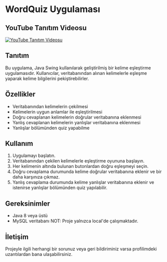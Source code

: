 # WordQuiz Uygulaması

## YouTube Tanıtım Videosu

[![YouTube Tanıtım Videosu](https://img.youtube.com/vi/KY_ftgNEGV8/0.jpg)](https://www.youtube.com/watch?v=KY_ftgNEGV8)

## Tanıtım

Bu uygulama, Java Swing kullanılarak geliştirilmiş bir kelime eşleştirme uygulamasıdır. Kullanıcılar, veritabanından alınan kelimelerle eşleşme yaparak kelime bilgilerini pekiştirebilirler.

## Özellikler

- Veritabanından kelimelerin çekilmesi
- Kelimelerin uygun anlamlar ile eşleştirilmesi
- Doğru cevaplanan kelimelerin doğrular veritabanına eklenmesi
- Yanlış cevaplanan kelimelerin yanlışlar veritabanına eklenmesi
- Yanlışlar bölümünden quiz yapabilme

## Kullanım

1. Uygulamayı başlatın.
2. Veritabanından çekilen kelimelerle eşleştirme oyununa başlayın.
3. Her kelimenin altında bulunan butonlardan doğru eşleşmeyi seçin.
4. Doğru cevaplama durumunda kelime doğrular veritabanına eklenir ve bir daha karşınıza çıkmaz.
5. Yanlış cevaplama durumunda kelime yanlışlar veritabanına eklenir ve istenirse yanlışlar bölümünden quiz yapılabilir.

## Gereksinimler

- Java 8 veya üstü
- MySQL veritabanı
  NOT: Proje yalnızca local'de çalışmaktadır.

## İletişim

Projeyle ilgili herhangi bir sorunuz veya geri bildiriminiz varsa profilimdeki uzantılardan bana ulaşabilirsiniz.
